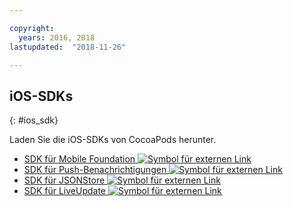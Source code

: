 ```yaml
---

copyright:
  years: 2016, 2018
lastupdated:  "2018-11-26"

---
```


##	iOS-SDKs
{: #ios_sdk}

Laden Sie die iOS-SDKs von CocoaPods herunter.

* [SDK für Mobile Foundation ![Symbol für externen Link](../../icons/launch-glyph.svg "Symbol für externen Link")](https://cocoapods.org/pods/IBMMobileFirstPlatformFoundation)
* [SDK für Push-Benachrichtigungen ![Symbol für externen Link](../../icons/launch-glyph.svg "Symbol für externen Link")](https://cocoapods.org/pods/IBMMobileFirstPlatformFoundationPush)
* [SDK für JSONStore ![Symbol für externen Link](../../icons/launch-glyph.svg "Symbol für externen Link")](https://cocoapods.org/pods/IBMMobileFirstPlatformFoundationJSONStore)
* [SDK für LiveUpdate ![Symbol für externen Link](../../icons/launch-glyph.svg "Symbol für externen Link")](https://cocoapods.org/pods/IBMMobileFirstPlatformFoundationLiveUpdate)

